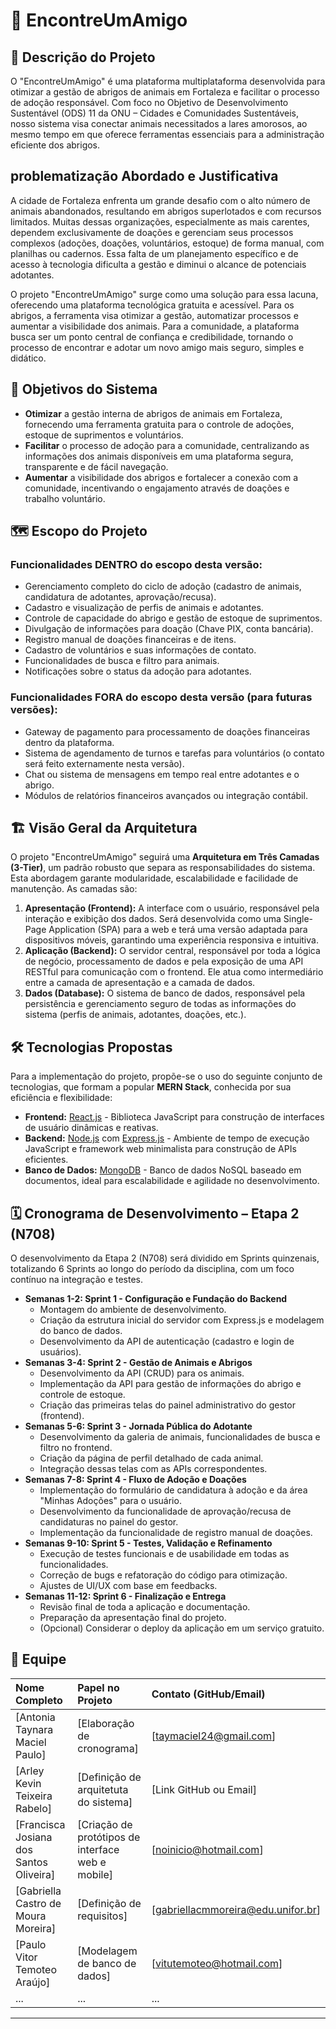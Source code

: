 # 🐾 EncontreUmAmigo

## 📝 Descrição do Projeto

O "EncontreUmAmigo" é uma plataforma multiplataforma desenvolvida para otimizar a gestão de abrigos de animais em Fortaleza e facilitar o processo de adoção responsável. Com foco no Objetivo de Desenvolvimento Sustentável (ODS) 11 da ONU – Cidades e Comunidades Sustentáveis, nosso sistema visa conectar animais necessitados a lares amorosos, ao mesmo tempo em que oferece ferramentas essenciais para a administração eficiente dos abrigos.

##  problematização Abordado e Justificativa

A cidade de Fortaleza enfrenta um grande desafio com o alto número de animais abandonados, resultando em abrigos superlotados e com recursos limitados. Muitas dessas organizações, especialmente as mais carentes, dependem exclusivamente de doações e gerenciam seus processos complexos (adoções, doações, voluntários, estoque) de forma manual, com planilhas ou cadernos. Essa falta de um planejamento específico e de acesso à tecnologia dificulta a gestão e diminui o alcance de potenciais adotantes.

O projeto "EncontreUmAmigo" surge como uma solução para essa lacuna, oferecendo uma plataforma tecnológica gratuita e acessível. Para os abrigos, a ferramenta visa otimizar a gestão, automatizar processos e aumentar a visibilidade dos animais. Para a comunidade, a plataforma busca ser um ponto central de confiança e credibilidade, tornando o processo de encontrar e adotar um novo amigo mais seguro, simples e didático.

## 🎯 Objetivos do Sistema

* **Otimizar** a gestão interna de abrigos de animais em Fortaleza, fornecendo uma ferramenta gratuita para o controle de adoções, estoque de suprimentos e voluntários.
* **Facilitar** o processo de adoção para a comunidade, centralizando as informações dos animais disponíveis em uma plataforma segura, transparente e de fácil navegação.
* **Aumentar** a visibilidade dos abrigos e fortalecer a conexão com a comunidade, incentivando o engajamento através de doações e trabalho voluntário.

## 🗺️ Escopo do Projeto

### **Funcionalidades DENTRO do escopo desta versão:**
* Gerenciamento completo do ciclo de adoção (cadastro de animais, candidatura de adotantes, aprovação/recusa).
* Cadastro e visualização de perfis de animais e adotantes.
* Controle de capacidade do abrigo e gestão de estoque de suprimentos.
* Divulgação de informações para doação (Chave PIX, conta bancária).
* Registro manual de doações financeiras e de itens.
* Cadastro de voluntários e suas informações de contato.
* Funcionalidades de busca e filtro para animais.
* Notificações sobre o status da adoção para adotantes.

### **Funcionalidades FORA do escopo desta versão (para futuras versões):**
* Gateway de pagamento para processamento de doações financeiras dentro da plataforma.
* Sistema de agendamento de turnos e tarefas para voluntários (o contato será feito externamente nesta versão).
* Chat ou sistema de mensagens em tempo real entre adotantes e o abrigo.
* Módulos de relatórios financeiros avançados ou integração contábil.

## 🏗️ Visão Geral da Arquitetura

O projeto "EncontreUmAmigo" seguirá uma **Arquitetura em Três Camadas (3-Tier)**, um padrão robusto que separa as responsabilidades do sistema. Esta abordagem garante modularidade, escalabilidade e facilidade de manutenção. As camadas são:

1.  **Apresentação (Frontend):** A interface com o usuário, responsável pela interação e exibição dos dados. Será desenvolvida como uma Single-Page Application (SPA) para a web e terá uma versão adaptada para dispositivos móveis, garantindo uma experiência responsiva e intuitiva.
2.  **Aplicação (Backend):** O servidor central, responsável por toda a lógica de negócio, processamento de dados e pela exposição de uma API RESTful para comunicação com o frontend. Ele atua como intermediário entre a camada de apresentação e a camada de dados.
3.  **Dados (Database):** O sistema de banco de dados, responsável pela persistência e gerenciamento seguro de todas as informações do sistema (perfis de animais, adotantes, doações, etc.).

## 🛠️ Tecnologias Propostas

Para a implementação do projeto, propõe-se o uso do seguinte conjunto de tecnologias, que formam a popular **MERN Stack**, conhecida por sua eficiência e flexibilidade:

* **Frontend:** [React.js](https://react.dev/) - Biblioteca JavaScript para construção de interfaces de usuário dinâmicas e reativas.
* **Backend:** [Node.js](https://nodejs.org/en) com [Express.js](https://expressjs.com/) - Ambiente de tempo de execução JavaScript e framework web minimalista para construção de APIs eficientes.
* **Banco de Dados:** [MongoDB](https://www.mongodb.com/) - Banco de dados NoSQL baseado em documentos, ideal para escalabilidade e agilidade no desenvolvimento.

## 🗓️ Cronograma de Desenvolvimento – Etapa 2 (N708)

O desenvolvimento da Etapa 2 (N708) será dividido em Sprints quinzenais, totalizando 6 Sprints ao longo do período da disciplina, com um foco contínuo na integração e testes.

* **Semanas 1-2: Sprint 1 - Configuração e Fundação do Backend**
    * Montagem do ambiente de desenvolvimento.
    * Criação da estrutura inicial do servidor com Express.js e modelagem do banco de dados.
    * Desenvolvimento da API de autenticação (cadastro e login de usuários).
* **Semanas 3-4: Sprint 2 - Gestão de Animais e Abrigos**
    * Desenvolvimento da API (CRUD) para os animais.
    * Implementação da API para gestão de informações do abrigo e controle de estoque.
    * Criação das primeiras telas do painel administrativo do gestor (frontend).
* **Semanas 5-6: Sprint 3 - Jornada Pública do Adotante**
    * Desenvolvimento da galeria de animais, funcionalidades de busca e filtro no frontend.
    * Criação da página de perfil detalhado de cada animal.
    * Integração dessas telas com as APIs correspondentes.
* **Semanas 7-8: Sprint 4 - Fluxo de Adoção e Doações**
    * Implementação do formulário de candidatura à adoção e da área "Minhas Adoções" para o usuário.
    * Desenvolvimento da funcionalidade de aprovação/recusa de candidaturas no painel do gestor.
    * Implementação da funcionalidade de registro manual de doações.
* **Semanas 9-10: Sprint 5 - Testes, Validação e Refinamento**
    * Execução de testes funcionais e de usabilidade em todas as funcionalidades.
    * Correção de bugs e refatoração do código para otimização.
    * Ajustes de UI/UX com base em feedbacks.
* **Semanas 11-12: Sprint 6 - Finalização e Entrega**
    * Revisão final de toda a aplicação e documentação.
    * Preparação da apresentação final do projeto.
    * (Opcional) Considerar o deploy da aplicação em um serviço gratuito.

## 👥 Equipe

| Nome Completo | Papel no Projeto | Contato (GitHub/Email) |
| :------------ | :--------------- | :--------------------- |
| [Antonia Taynara Maciel Paulo] | [Elaboração de cronograma]   | [taymaciel24@gmail.com] |
| [Arley Kevin Teixeira Rabelo] | [Definição de arquitetuta do sistema]   | [Link GitHub ou Email] |
| [Francisca Josiana dos Santos Oliveira] | [Criação de protótipos de interface web e mobile]   | [noinicio@hotmail.com] |
| [Gabriella Castro de Moura Moreira] | [Definição de requisitos]   | [gabriellacmmoreira@edu.unifor.br] |
| [Paulo Vitor Temoteo Araújo] | [Modelagem de banco de dados]   | [vitutemoteo@hotmail.com] |
| ...           | ...              | ...                    |

---
